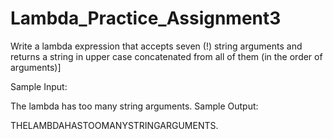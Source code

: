 # Lambda_Practice_Assignment3

Write a lambda expression that accepts seven (!) string arguments and returns a string in upper case concatenated from all of them (in the order of arguments)]

Sample Input:

The lambda has too many string arguments.
Sample Output:

THELAMBDAHASTOOMANYSTRINGARGUMENTS.
